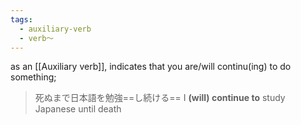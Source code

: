 ```yaml
---
tags:
  - auxiliary-verb
  - verb〜
---
```

as an [[Auxiliary verb]], indicates that you are/will continu(ing) to do something;
>死ぬまで日本語を勉強==し続ける==
>I **(will) continue to** study Japanese until death